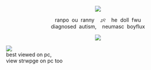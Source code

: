 <p align="center">
<img src="https://file.garden/ZsDIhjQ9dy2RG4Fr/ghdiv1"/>
</p>


<p align="center">
ranpo ︎︎︎ ︎︎︎ou ︎︎︎ ︎︎︎ranny ︎︎︎ ︎︎︎ ︎︎︎ ︎︎︎೨୧ ︎︎︎ ︎︎︎ ︎︎︎ ︎︎︎he ︎︎︎ ︎︎︎doll ︎︎︎ ︎︎︎fwu <br>
diagnosed ︎︎︎ ︎︎︎autism, ︎︎︎ ︎︎︎ ︎︎︎ ︎︎︎neumasc ︎︎︎ ︎︎︎boyflux <br>
</p>

<p align="center">
<img src="https://file.garden/ZsDIhjQ9dy2RG4Fr/ghdiv2"/>
</p>

![](https://komarev.com/ghpvc/?username=ranpos&color=dedede) <br>
best viewed on pc, <br>
view strwpge on pc too
